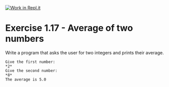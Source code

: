 [![Work in Repl.it](https://classroom.github.com/assets/work-in-replit-14baed9a392b3a25080506f3b7b6d57f295ec2978f6f33ec97e36a161684cbe9.svg)](https://classroom.github.com/online_ide?assignment_repo_id=5653564&assignment_repo_type=AssignmentRepo)
# Exercise 1.17 - Average of two numbers

Write a program that asks the user for two integers and prints their average.

```plaintext
Give the first number:
*2*
Give the second number:
*8*
The average is 5.0
```
